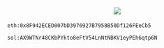 <!-- META_DREAMER Header -->
<h1 align="center">
  <img src="https://readme-typing-svg.herokuapp.com?font=IM+Fell+English&size=35&color=c8e400&center=true&vCenter=true&width=600&height=60&lines=META_DREAMER;engineer+%2B+light+gatherer;manifesting+decentralized+coordination">
</h1>

`eth:0x8F942ECED007bD3976927B7958B50Df126FEeCb5`

`sol:AX9WTNr48CKbPYkto8eFtV54LnNtNBKV1eyPEh6qtp6N`
